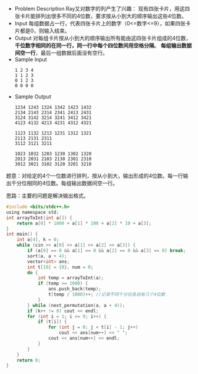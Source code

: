 - Problem Description
Ray又对数字的列产生了兴趣：
现有四张卡片，用这四张卡片能排列出很多不同的4位数，要求按从小到大的顺序输出这些4位数。
- Input
每组数据占一行，代表四张卡片上的数字（0<=数字<=9），如果四张卡片都是0，则输入结束。
- Output
对每组卡片按从小到大的顺序输出所有能由这四张卡片组成的4位数，**千位数字相同的在同一行，同一行中每个四位数间用空格分隔**。
**每组输出数据间空一行**，最后一组数据后面没有空行。
- Sample Input
	```
	1 2 3 4
	1 1 2 3
	0 1 2 3
	0 0 0 0
	```
- Sample Output
	```
	1234 1243 1324 1342 1423 1432
	2134 2143 2314 2341 2413 2431
	3124 3142 3214 3241 3412 3421
	4123 4132 4213 4231 4312 4321
	
	1123 1132 1213 1231 1312 1321
	2113 2131 2311
	3112 3121 3211
	
	1023 1032 1203 1230 1302 1320
	2013 2031 2103 2130 2301 2310
	3012 3021 3102 3120 3201 3210
	```
题意：对给定的4个一位数进行排列，按从小到大，输出形成的4位数。每一行输出千分位相同的4位数。每组输出数据间空一行。

思路：主要的问题是解决输出格式。
```c
#include <bits/stdc++.h>
using namespace std;
int arrayToInt(int a[]) { 
	return a[0] * 1000 + a[1] * 100 + a[2] * 10 + a[3];
}
int main() {
	int a[4], k = 0; 
	while (cin >> a[0] >> a[1] >> a[2] >> a[3]) {
		if (a[0] == 0 && a[1] == 0 && a[2] == 0 && a[3] == 0) break;
		sort(a, a + 4);
		vector<int> ans;
		int t[10] = {0}, num = 0;
		do {
			int temp = arrayToInt(a);
			if (temp >= 1000) {
				ans.push_back(temp);
				t[temp / 1000]++; //记录不同千分位各自有几个4位数 
			}
		} while (next_permutation(a, a + 4));
		if (k++ != 0) cout << endl;
		for (int i = 1; i <= 9; i++) {
			if (t[i]) {
				for (int j = 0; j < t[i] - 1; j++) 
					cout << ans[num++] << " ";
				cout << ans[num++] << endl;
			}
		}
	}
	return 0;
}
```
